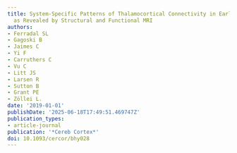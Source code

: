 ```yaml
---
title: System-Specific Patterns of Thalamocortical Connectivity in Early Brain Development
  as Revealed by Structural and Functional MRI
authors:
- Ferradal SL
- Gagoski B
- Jaimes C
- Yi F
- Carruthers C
- Vu C
- Litt JS
- Larsen R
- Sutton B
- Grant PE
- Zöllei L.
date: '2019-01-01'
publishDate: '2025-06-18T17:49:51.469747Z'
publication_types:
- article-journal
publication: '*Cereb Cortex*'
doi: 10.1093/cercor/bhy028
---
```

